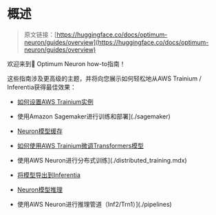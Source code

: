 # 概述

> 原文链接：[https://huggingface.co/docs/optimum-neuron/guides/overview](https://huggingface.co/docs/optimum-neuron/guides/overview)

欢迎来到🤗 Optimum Neuron how-to指南！

这些指南涉及更高级的主题，并将向您展示如何轻松地从AWS Trainium / Inferentia获得最佳效果：

+   [如何设置AWS Trainium实例](./setup_aws_instance)

+   使用Amazon Sagemaker进行训练和部署](./sagemaker)

+   [Neuron模型缓存](./cache_system)

+   [如何使用AWS Trainium微调Transformers模型](./fine_tune)

+   使用AWS Neuron进行分布式训练](./distributed_training.mdx)

+   [将模型导出到Inferentia](./export_model)

+   [Neuron模型推理](./models)

+   使用AWS Neuron进行推理管道（Inf2/Trn1）](./pipelines)
